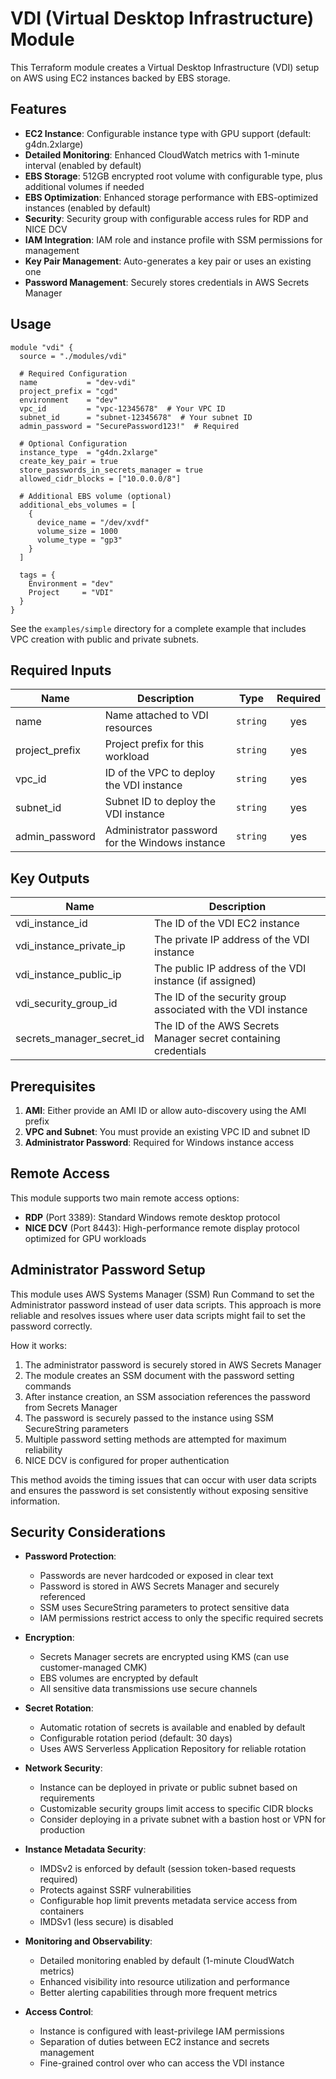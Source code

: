 # VDI (Virtual Desktop Infrastructure) Module

This Terraform module creates a Virtual Desktop Infrastructure (VDI) setup on AWS using EC2 instances backed by EBS storage.

## Features

- **EC2 Instance**: Configurable instance type with GPU support (default: g4dn.2xlarge)
- **Detailed Monitoring**: Enhanced CloudWatch metrics with 1-minute interval (enabled by default)
- **EBS Storage**: 512GB encrypted root volume with configurable type, plus additional volumes if needed
- **EBS Optimization**: Enhanced storage performance with EBS-optimized instances (enabled by default)
- **Security**: Security group with configurable access rules for RDP and NICE DCV
- **IAM Integration**: IAM role and instance profile with SSM permissions for management
- **Key Pair Management**: Auto-generates a key pair or uses an existing one
- **Password Management**: Securely stores credentials in AWS Secrets Manager

## Usage

```hcl
module "vdi" {
  source = "./modules/vdi"

  # Required Configuration
  name           = "dev-vdi"
  project_prefix = "cgd"
  environment    = "dev"
  vpc_id         = "vpc-12345678"  # Your VPC ID
  subnet_id      = "subnet-12345678"  # Your subnet ID
  admin_password = "SecurePassword123!"  # Required
  
  # Optional Configuration
  instance_type  = "g4dn.2xlarge"
  create_key_pair = true
  store_passwords_in_secrets_manager = true
  allowed_cidr_blocks = ["10.0.0.0/8"]
  
  # Additional EBS volume (optional)
  additional_ebs_volumes = [
    {
      device_name = "/dev/xvdf"
      volume_size = 1000
      volume_type = "gp3"
    }
  ]

  tags = {
    Environment = "dev"
    Project     = "VDI"
  }
}
```

See the `examples/simple` directory for a complete example that includes VPC creation with public and private subnets.

## Required Inputs

| Name | Description | Type | Required |
|------|-------------|------|:--------:|
| name | Name attached to VDI resources | `string` | yes |
| project_prefix | Project prefix for this workload | `string` | yes |
| vpc_id | ID of the VPC to deploy the VDI instance | `string` | yes |
| subnet_id | Subnet ID to deploy the VDI instance | `string` | yes |
| admin_password | Administrator password for the Windows instance | `string` | yes |

## Key Outputs

| Name | Description |
|------|-------------|
| vdi_instance_id | The ID of the VDI EC2 instance |
| vdi_instance_private_ip | The private IP address of the VDI instance |
| vdi_instance_public_ip | The public IP address of the VDI instance (if assigned) |
| vdi_security_group_id | The ID of the security group associated with the VDI instance |
| secrets_manager_secret_id | The ID of the AWS Secrets Manager secret containing credentials |

## Prerequisites

1. **AMI**: Either provide an AMI ID or allow auto-discovery using the AMI prefix
2. **VPC and Subnet**: You must provide an existing VPC ID and subnet ID
3. **Administrator Password**: Required for Windows instance access

## Remote Access

This module supports two main remote access options:

- **RDP** (Port 3389): Standard Windows remote desktop protocol
- **NICE DCV** (Port 8443): High-performance remote display protocol optimized for GPU workloads

## Administrator Password Setup

This module uses AWS Systems Manager (SSM) Run Command to set the Administrator password instead of user data scripts. This approach is more reliable and resolves issues where user data scripts might fail to set the password correctly.

How it works:
1. The administrator password is securely stored in AWS Secrets Manager
2. The module creates an SSM document with the password setting commands
3. After instance creation, an SSM association references the password from Secrets Manager
4. The password is securely passed to the instance using SSM SecureString parameters
5. Multiple password setting methods are attempted for maximum reliability
6. NICE DCV is configured for proper authentication

This method avoids the timing issues that can occur with user data scripts and ensures the password is set consistently without exposing sensitive information.

## Security Considerations

- **Password Protection**:
  - Passwords are never hardcoded or exposed in clear text
  - Password is stored in AWS Secrets Manager and securely referenced
  - SSM uses SecureString parameters to protect sensitive data
  - IAM permissions restrict access to only the specific required secrets

- **Encryption**:
  - Secrets Manager secrets are encrypted using KMS (can use customer-managed CMK)
  - EBS volumes are encrypted by default
  - All sensitive data transmissions use secure channels

- **Secret Rotation**:
  - Automatic rotation of secrets is available and enabled by default
  - Configurable rotation period (default: 30 days)
  - Uses AWS Serverless Application Repository for reliable rotation

- **Network Security**:
  - Instance can be deployed in private or public subnet based on requirements
  - Customizable security groups limit access to specific CIDR blocks
  - Consider deploying in a private subnet with a bastion host or VPN for production

- **Instance Metadata Security**:
  - IMDSv2 is enforced by default (session token-based requests required)
  - Protects against SSRF vulnerabilities
  - Configurable hop limit prevents metadata service access from containers
  - IMDSv1 (less secure) is disabled
  
- **Monitoring and Observability**:
  - Detailed monitoring enabled by default (1-minute CloudWatch metrics)
  - Enhanced visibility into resource utilization and performance
  - Better alerting capabilities through more frequent metrics

- **Access Control**:
  - Instance is configured with least-privilege IAM permissions
  - Separation of duties between EC2 instance and secrets management
  - Fine-grained control over who can access the VDI instance
